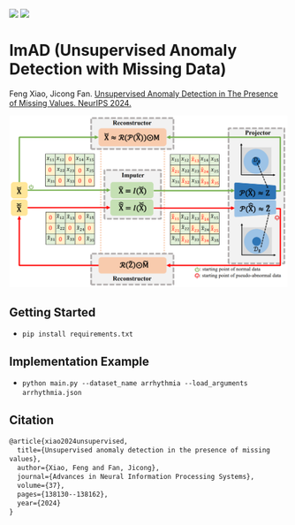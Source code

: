 ![](https://img.shields.io/badge/-Python-3776AB?style=flat&logo=Python&logoColor=ffffff)
![](https://img.shields.io/github/license/xiaofeng-github/IGAN.svg?logo=github)

# ImAD (Unsupervised Anomaly Detection with Missing Data)

Feng Xiao, Jicong Fan. [Unsupervised Anomaly Detection in The Presence of Missing Values. NeurIPS 2024.](https://proceedings.neurips.cc/paper_files/paper/2024/file/f99f7b22ad47fa6ce151730cf8d17911-Paper-Conference.pdf)

![ImAD Framework](figs/ImAD-flowchart.png)


## Getting Started
- `pip install requirements.txt`

## Implementation Example

- `python main.py --dataset_name arrhythmia --load_arguments arrhythmia.json`

## Citation
```
@article{xiao2024unsupervised,
  title={Unsupervised anomaly detection in the presence of missing values},
  author={Xiao, Feng and Fan, Jicong},
  journal={Advances in Neural Information Processing Systems},
  volume={37},
  pages={138130--138162},
  year={2024}
}
```
